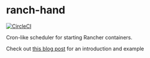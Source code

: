 # ranch-hand

[![CircleCI](https://circleci.com/gh/LateRoomsGroup/ranch-hand.svg?style=svg)](https://circleci.com/gh/LateRoomsGroup/ranch-hand)

Cron-like scheduler for starting Rancher containers. 

Check out [this blog post](http://engineering.laterooms.com/ranch-hand-bringing-cron-to-rancher/) for an introduction and example
